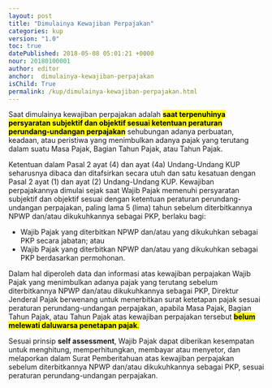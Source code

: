 ```yaml
---
layout: post
title: "Dimulainya Kewajiban Perpajakan"
categories: kup
version: "1.0"
toc: true
datePublished: 2018-05-08 05:01:21 +0000
nour: 20180100001
author: editor
anchor:  dimulainya-kewajiban-perpajakan
isChild: True
permalink: /kup/dimulainya-kewajiban-perpajakan.html
---
```

Saat dimulainya kewajiban perpajakan adalah <mark><strong>saat terpenuhinya persyaratan subjektif dan objektif sesuai ketentuan peraturan perundang-undangan perpajakan</strong></mark> sehubungan adanya perbuatan, keadaan, atau peristiwa yang menimbulkan adanya pajak yang terutang dalam suatu Masa Pajak, Bagian Tahun Pajak, atau Tahun Pajak.

Ketentuan dalam Pasal 2 ayat (4) dan ayat (4a) Undang-Undang KUP seharusnya dibaca dan ditafsirkan secara utuh dan satu kesatuan dengan Pasal 2 ayat (1) dan ayat (2) Undang-Undang KUP. Kewajiban perpajakannya dimulai sejak saat Wajib Pajak memenuhi persyaratan subjektif dan objektif sesuai dengan ketentuan peraturan perundang-undangan perpajakan, paling lama 5 (lima) tahun sebelum diterbitkannya NPWP dan/atau dikukuhkannya sebagai PKP, berlaku bagi:
- Wajib Pajak yang diterbitkan NPWP dan/atau yang dikukuhkan sebagai PKP secara jabatan; atau
- Wajib Pajak yang diterbitkan NPWP dan/atau yang dikukuhkan sebagai PKP berdasarkan permohonan.

Dalam hal diperoleh data dan informasi atas kewajiban perpajakan Wajib Pajak yang menimbulkan adanya pajak yang terutang sebelum diterbitkannya NPWP dan/atau dikukuhkannya sebagai PKP, Direktur Jenderal Pajak berwenang untuk menerbitkan surat ketetapan pajak sesuai peraturan perundang-undangan perpajakan, apabila Masa Pajak, Bagian Tahun Pajak, atau Tahun Pajak atas kewajiban perpajakan tersebut <mark><strong>belum melewati daluwarsa penetapan pajak</strong>.</mark>

Sesuai prinsip __self assessment__, Wajib Pajak dapat diberikan kesempatan untuk menghitung, memperhitungkan, membayar atau menyetor, dan melaporkan dalam Surat Pemberitahuan atas kewajiban perpajakan sebelum diterbitkannya NPWP dan/atau dikukuhkannya sebagai PKP, sesuai peraturan perundang-undangan perpajakan.